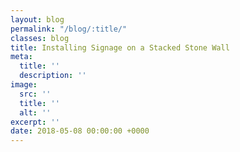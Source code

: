 ```yaml
---
layout: blog
permalink: "/blog/:title/"
classes: blog
title: Installing Signage on a Stacked Stone Wall
meta:
  title: ''
  description: ''
image:
  src: ''
  title: ''
  alt: ''
excerpt: ''
date: 2018-05-08 00:00:00 +0000
---
```

